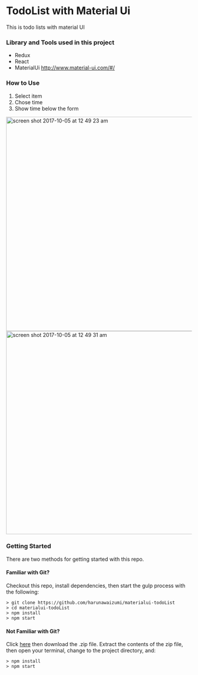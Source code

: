 # TodoList with Material Ui

This is todo lists with material UI

### Library and Tools used in this project

- Redux
- React
- MaterialUi http://www.material-ui.com/#/

### How to Use

1. Select item
2. Chose time
3. Show time below the form


<img width="582" alt="screen shot 2017-10-05 at 12 49 23 am" src="https://user-images.githubusercontent.com/19813624/31185628-6df1dd82-a967-11e7-8ca6-76b95775f775.png">
<img width="552" alt="screen shot 2017-10-05 at 12 49 31 am" src="https://user-images.githubusercontent.com/19813624/31185639-7342a5fa-a967-11e7-86d4-6d4f9f621aa9.png">

### Getting Started

There are two methods for getting started with this repo.

#### Familiar with Git?
Checkout this repo, install dependencies, then start the gulp process with the following:

```
> git clone https://github.com/harunawaizumi/materialui-todoList
> cd materialui-todoList
> npm install
> npm start
```

#### Not Familiar with Git?
Click [here](https://github.com/harunawaizumi/materialui-todoList) then download the .zip file.  Extract the contents of the zip file, then open your terminal, change to the project directory, and:

```
> npm install
> npm start
```




